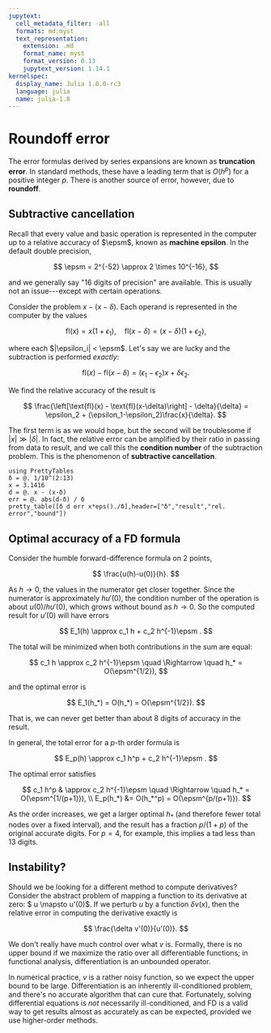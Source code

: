 ```yaml
---
jupytext:
  cell_metadata_filter: -all
  formats: md:myst
  text_representation:
    extension: .md
    format_name: myst
    format_version: 0.13
    jupytext_version: 1.14.1
kernelspec:
  display_name: Julia 1.8.0-rc3
  language: julia
  name: julia-1.8
---
```


# Roundoff error

The error formulas derived by series expansions are known as **truncation error**. In standard methods, these have a leading term that is $O(h^p)$ for a positive integer $p$. There is another source of error, however, due to **roundoff**.

## Subtractive cancellation 

Recall that every value and basic operation is represented in the computer up to a relative accuracy of $\epsm$, known as **machine epsilon**. In the default double precision, 

$$
\epsm = 2^{-52} \approx 2 \times 10^{-16},
$$

and we generally say "16 digits of precision" are available. This is usually not an issue---except with certain operations.

Consider the problem $x - (x-\delta)$. Each operand is represented in the computer by the values

$$
\text{fl}(x) = x(1+\epsilon_1), \quad \text{fl}(x-\delta) = (x-\delta)(1+\epsilon_2),
$$

where each $|\epsilon_i| < \epsm$. Let's say we are lucky and the subtraction is performed *exactly*:

$$
\text{fl}(x) - \text{fl}(x-\delta) = (\epsilon_1-\epsilon_2)x + \delta \epsilon_2. 
$$

We find the relative accuracy of the result is 

$$
\frac{\left[\text{fl}(x) - \text{fl}(x-\delta)\right] - \delta}{\delta} = \epsilon_2 + (\epsilon_1-\epsilon_2)\frac{x}{\delta}. 
$$

The first term is as we would hope, but the second will be troublesome if $|x| \gg |\delta|$. In fact, the relative error can be amplified by their ratio in passing from data to result, and we call this the **condition number** of the subtraction problem.
This is the phenomenon of **subtractive cancellation**. 

```{code-cell} julia
using PrettyTables
δ = @. 1/10^(2:13)
x = 3.1416
d = @. x - (x-δ) 
err = @. abs(d-δ) / δ
pretty_table([δ d err x*eps()./δ],header=["δ","result","rel. error","bound"])
```

## Optimal accuracy of a FD formula

Consider the humble forward-difference formula on 2 points,

$$
\frac{u(h)-u(0)}{h}. 
$$

As $h\to 0$, the values in the numerator get closer together. Since the numerator is approximately $hu'(0)$, the condition number of the operation is about $u(0)/hu'(0)$, which grows without bound as $h\to 0$. So the computed result for $u'(0)$ will have errors

$$
E_1(h) \approx c_1 h + c_2 h^{-1}\epsm .
$$

The total will be minimized when both contributions in the sum are equal:

$$
c_1 h \approx c_2 h^{-1}\epsm \quad \Rightarrow \quad h_* = O(\epsm^{1/2}), 
$$

and the optimal error is 

$$
E_1(h_*) = O(h_*) = O(\epsm^{1/2}). 
$$

That is, we can never get better than about 8 digits of accuracy in the result.

In general, the total error for a $p$-th order formula is 

$$
E_p(h) \approx c_1 h^p + c_2 h^{-1}\epsm .
$$

The optimal error satisfies 

$$
c_1 h^p & \approx c_2 h^{-1}\epsm \quad \Rightarrow \quad h_* = O(\epsm^{1/(p+1)}), \\
E_p(h_*) &= O(h_*^p) = O(\epsm^{p/(p+1)}).
$$

As the order increases, we get a larger optimal $h_*$ (and therefore fewer total nodes over a fixed interval), and the result has a fraction $p/(1+p)$ of the original accurate digits. For $p=4$, for example, this implies a tad less than 13 digits.

## Instability?

Should we be looking for a different method to compute derivatives? Consider the abstract problem of mapping a function to its derivative at zero: $ u \mapsto u'(0)$. If we perturb $u$ by a function $\delta v(x)$, then the relative error in computing the derivative exactly is 

$$
\frac{\delta v'(0)}{u'(0)}. 
$$

We don't really have much control over what $v$ is. Formally, there is no upper bound if we maximize the ratio over all differentiable functions; in functional analysis, differentiation is an unbounded operator.

In numerical practice, $v$ is a rather noisy function, so we expect the upper bound to be large. Differentiation is an inherently ill-conditioned problem, and there's no accurate algorithm that can cure that. Fortunately, solving differential equations is *not* necessarily ill-conditioned, and FD is a valid way to get results almost as accurately as can be expected, provided we use higher-order methods.